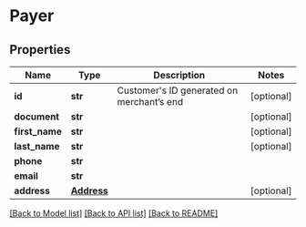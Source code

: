 # Payer

## Properties
Name | Type | Description | Notes
------------ | ------------- | ------------- | -------------
**id** | **str** | Customer&#x27;s ID generated on merchant’s end | [optional] 
**document** | **str** |  | [optional] 
**first_name** | **str** |  | [optional] 
**last_name** | **str** |  | [optional] 
**phone** | **str** |  | 
**email** | **str** |  | 
**address** | [**Address**](Address.md) |  | [optional] 

[[Back to Model list]](../README.md#documentation-for-models) [[Back to API list]](../README.md#documentation-for-api-endpoints) [[Back to README]](../README.md)

